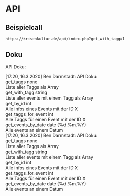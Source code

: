 # API

## Beispielcall
`https://krisenkultur.de/api/index.php?get_with_tagg=1`

## Doku

API Doku:

[17:20, 16.3.2020] Ben Darmstadt: API Doku:<br>
get_taggs none<br>
Liste aller Taggs als Array<br>
get_with_tagg string<br>
Liste aller events mit einem Tagg als Array<br>
get_by_id int<br>
Alle infos eines Events mit der ID X<br>
get_taggs_for_event int<br>
Alle Taggs für einen Event mit der ID X<br>
get_events_by_date date (%d.%m.%Y)<br>
Alle events an einem Datum<br>
[17:20, 16.3.2020] Ben Darmstadt: API Doku:<br>
get_taggs none<br>
Liste aller Taggs als Array<br>
get_with_tagg string<br>
Liste aller events mit einem Tagg als Array<br>
get_by_id int<br>
Alle infos eines Events mit der ID X<br>
get_taggs_for_event int<br>
Alle Taggs für einen Event mit der ID X<br>
get_events_by_date date (%d.%m.%Y)<br>
Alle events an einem Datum<br>
